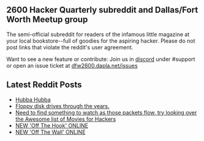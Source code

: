 ## 2600 Hacker Quarterly subreddit and Dallas/Fort Worth Meetup group
The semi-official subreddit for readers of the infamous little magazine at your local bookstore--full of goodies for the aspiring hacker. Please do not post links that violate the reddit's user agreement.

Want to see a new feature or contribute: 
Join us in [discord](https://dfw2600.dapla.net/chat) under #support or open an issue ticket at [dfw2600.dapla.net/issues](https://dfw2600.dapla.net/issues)

## Latest Reddit Posts
<!-- BLOG-POST-LIST:START -->
- [Hubba Hubba](https://www.reddit.com/r/2600/comments/1b05ept/hubba_hubba/)
- [Floppy disk drives through the years.](https://www.reddit.com/r/2600/comments/1b03mth/floppy_disk_drives_through_the_years/)
- [Need to find something to watch as those packets flow, try looking over the Awesome list of Movies for Hackers](https://www.reddit.com/r/2600/comments/1ayfy9s/need_to_find_something_to_watch_as_those_packets/)
- [NEW 'Off The Hook' ONLINE](https://2600.com/hook/21-02-2024)
- [NEW 'Off The Wall' ONLINE](https://2600.com/wall/20-02-2024)
<!-- BLOG-POST-LIST:END -->
